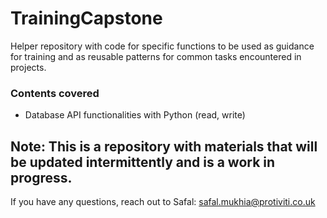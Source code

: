 # TrainingCapstone
Helper repository with code for specific functions to be used as guidance for training and as reusable patterns for common tasks encountered in projects.

### Contents covered
- Database API functionalities with Python (read, write)


## Note: This is a repository with materials that will be updated intermittently and is a work in progress.
If you have any questions, reach out to Safal: safal.mukhia@protiviti.co.uk
